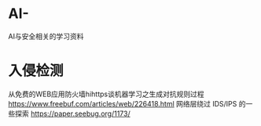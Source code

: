 # AI-
AI与安全相关的学习资料
# 入侵检测
从免费的WEB应用防火墙hihttps谈机器学习之生成对抗规则过程  
https://www.freebuf.com/articles/web/226418.html
网络层绕过 IDS/IPS 的一些探索
https://paper.seebug.org/1173/
